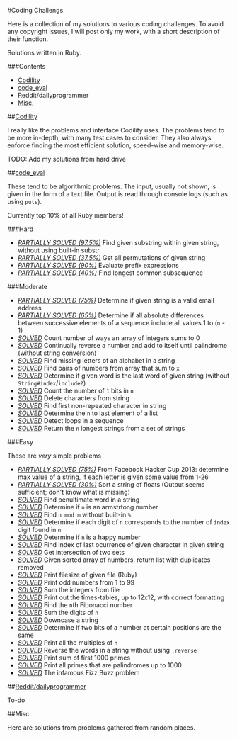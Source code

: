 #Coding Challengs

Here is a collection of my solutions to various coding challenges. To avoid any copyright issues, I will post only my work, with a short description of their function.

Solutions written in Ruby.

###Contents

 - [Codility](#codility)
 - [code_eval](#code-eval)
 - Reddit/dailyprogrammer
 - [Misc.](#misc)

##[Codility](https://codility.com/train/)

I really like the problems and interface Codility uses. The problems tend to be more in-depth, with many test cases to consider. They also always enforce finding the most efficient solution, speed-wise and memory-wise.

TODO: Add my solutions from hard drive

##[code_eval](https://www.codeeval.com/)

These tend to be algorithmic problems. The input, usually not shown, is given in the form of a text file. Output is read through console logs (such as using `puts`).

Currently top 10% of all Ruby members!

###Hard

 - [_PARTIALLY SOLVED (97.5%)_](/code_eval/string_search.rb) Find given substring within given string, without using built-in substr
 - [_PARTIALLY SOLVED (37.5%)_](/code_eval/string_permutations.rb) Get all permutations of given string
 - [_PARTIALLY SOLVED (90%)_](/code_eval/prefix_expressions.rb) Evaluate prefix expressions
 - [_PARTIALLY SOLVED (40%)_](/code_eval/lcs.rb) Find longest common subsequence

###Moderate

 - [_PARTIALLY SOLVED (75%)_](/code_eval/email_validation.rb) Determine if given string is a valid email address
 - [_PARTIALLY SOLVED (65%)_](/code_eval/jolly_jumpers.rb) Determine if all absolute differences between successive elements of a sequence include all values 1 to (`n` - 1)
 - [_SOLVED_](/code_eval/sums_to_zero.rb) Count number of ways an array of integers sums to 0
 - [_SOLVED_](/code_eval/reverse_add.rb) Continually reverse a number and add to itself until palindrome (without string conversion)
 - [_SOLVED_](/code_eval/pangrams.rb) Find missing letters of an alphabet in a string
 - [_SOLVED_](/code_eval/number_pairs.rb) Find pairs of numbers from array that sum to `x`
 - [_SOLVED_](/code_eval/trailing_string.rb) Determine if given word is the last word of given string (without `String#index`/`include?`)
 - [_SOLVED_](/code_eval/number_of_ones.rb) Count the number of `1` bits in `n`
 - [_SOLVED_](/code_eval/remove_chars.rb) Delete characters from string
 - [_SOLVED_](/code_eval/first_non_repeat.rb) Find first non-repeated character in string
 - [_SOLVED_](/code_eval/n_to_last.rb) Determine the `n` to last element of a list
 - [_SOLVED_](/code_eval/detect_loops.rb) Detect loops in a sequence
 - [_SOLVED_](/code_eval/longest_lines.rb) Return the `n` longest strings from a set of strings


###Easy

These are _very_ simple problems

 - [_PARTIALLY SOLVED (75%)_](/code_eval/beautiful_stings.rb) From Facebook Hacker Cup 2013: determine max value of a string, if each letter is given some value from 1-26
 - [_PARTIALLY SOLVED (30%)_](/code_eval/float_sorting.rb) Sort a string of floats (Output seems sufficient; don't know what is missing)
 - [_SOLVED_](/code_eval/penultimate_word.rb) Find penultimate word in a string
 - [_SOLVED_](/code_eval/armstrong_number.rb) Determine if `n` is an armstrtong number
 - [_SOLVED_](/code_eval/n_mod_m.rb) Find `n mod m` without built-in `%`
 - [_SOLVED_](/code_eval/self_describing.rb) Determine if each digit of `n` corresponds to the number of `index` digit found in `n`
 - [_SOLVED_](/code_eval/happy_number.rb) Determine if `n` is a happy number
 - [_SOLVED_](/code_eval/rightmost_char.rb) Find index of last ocurrence of given character in given string
 - [_SOLVED_](/code_eval/set_intersect.rb) Get intersection of two sets
 - [_SOLVED_](/code_eval/sorted_uniq.rb) Given sorted array of numbers, return list with duplicates removed
 - [_SOLVED_](/code_eval/filesize.rb) Print filesize of given file (Ruby)
 - [_SOLVED_](/code_eval/odd_numbers.rb) Print odd numbers from 1 to 99
 - [_SOLVED_](/code_eval/file_sum.rb) Sum the integers from file
 - [_SOLVED_](/code_eval/times_tables.rb) Print out the times-tables, up to 12x12, with correct formatting
 - [_SOLVED_](/code_eval/fib.rb) Find the `n`th Fibonacci number
 - [_SOLVED_](/code_eval/sum_digits.rb) Sum the digits of `n`
 - [_SOLVED_](/code_eval/downcase.rb) Downcase a string
 - [_SOLVED_](/code_eval/bit_positions.rb) Determine if two bits of a number at certain positions are the same
 - [_SOLVED_](/code_eval/multiples.rb) Print all the multiples of `n`
 - [_SOLVED_](/code_eval/reverse_string.rb) Reverse the words in a string without using `.reverse`
 - [_SOLVED_](/code_eval/sum_of_primes.rb) Print sum of first 1000 primes
 - [_SOLVED_](/code_eval/prime_palindromes.rb) Print all primes that are palindromes up to 1000
 - [_SOLVED_](/code_eval/fizz_buzz.rb) The infamous Fizz Buzz problem

##[Reddit/dailyprogrammer](http://www.reddit.com/r/dailyprogrammer/)

To-do

##Misc.

Here are solutions from problems gathered from random places.

